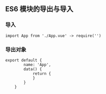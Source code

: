 ## ES6 模块的导出与导入

### 导入

```vue
import App from './App.vue' -> require('')
```



### 导出对象

```vue
export default {
        name: 'App',
        data() {
            return {
            }
        }
    }
```

